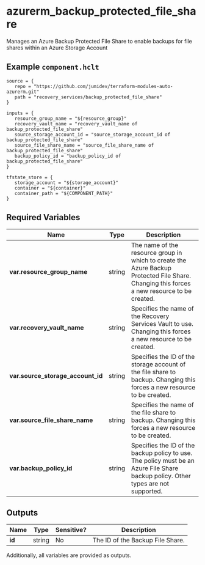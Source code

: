 # azurerm_backup_protected_file_share

Manages an Azure Backup Protected File Share to enable backups for file shares within an Azure Storage Account

## Example `component.hclt`

```hcl
source = {
   repo = "https://github.com/jumidev/terraform-modules-auto-azurerm.git" 
   path = "recovery_services/backup_protected_file_share" 
}

inputs = {
   resource_group_name = "${resource_group}" 
   recovery_vault_name = "recovery_vault_name of backup_protected_file_share" 
   source_storage_account_id = "source_storage_account_id of backup_protected_file_share" 
   source_file_share_name = "source_file_share_name of backup_protected_file_share" 
   backup_policy_id = "backup_policy_id of backup_protected_file_share" 
}

tfstate_store = {
   storage_account = "${storage_account}" 
   container = "${container}" 
   container_path = "${COMPONENT_PATH}" 
}

```

## Required Variables

| Name | Type |  Description |
| ---- | --------- |  ----------- |
| **var.resource_group_name** | string |  The name of the resource group in which to create the Azure Backup Protected File Share. Changing this forces a new resource to be created. | 
| **var.recovery_vault_name** | string |  Specifies the name of the Recovery Services Vault to use. Changing this forces a new resource to be created. | 
| **var.source_storage_account_id** | string |  Specifies the ID of the storage account of the file share to backup. Changing this forces a new resource to be created. | 
| **var.source_file_share_name** | string |  Specifies the name of the file share to backup. Changing this forces a new resource to be created. | 
| **var.backup_policy_id** | string |  Specifies the ID of the backup policy to use. The policy must be an Azure File Share backup policy. Other types are not supported. | 



## Outputs

| Name | Type | Sensitive? | Description |
| ---- | ---- | --------- | --------- |
| **id** | string | No  | The ID of the Backup File Share. | 

Additionally, all variables are provided as outputs.
